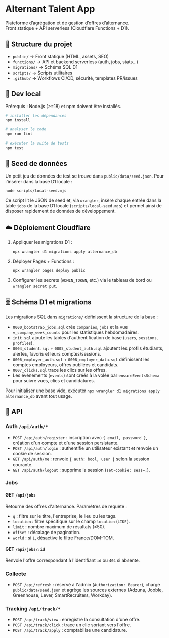 # Alternant Talent App

Plateforme d’agrégation et de gestion d’offres d’alternance.  
Front statique + API serverless (Cloudflare Functions + D1).

## 🚀 Structure du projet

- `public/` → Front statique (HTML, assets, SEO)
- `functions/` → API et backend serverless (auth, jobs, stats…)
- `migrations/` → Schéma SQL D1
- `scripts/` → Scripts utilitaires
- `.github/` → Workflows CI/CD, sécurité, templates PR/issues

## 🔧 Dev local

Prérequis : Node.js (>=18) et npm doivent être installés.

```bash
# installer les dépendances
npm install

# analyser le code
npm run lint

# exécuter la suite de tests
npm test
```

## 🌱 Seed de données

Un petit jeu de données de test se trouve dans `public/data/seed.json`. Pour
l'insérer dans la base D1 locale :

```bash
node scripts/local-seed.mjs
```

Ce script lit le JSON de seed et, via `wrangler`, insère chaque entrée dans la
table `jobs` de la base D1 locale
(`scripts/local-seed.mjs`)
et permet ainsi de disposer rapidement de données de développement.

## ☁️ Déploiement Cloudflare

1. Appliquer les migrations D1 :

   ```bash
   npx wrangler d1 migrations apply alternance_db
   ```

2. Déployer Pages + Functions :

   ```bash
   npx wrangler pages deploy public
   ```

3. Configurer les secrets (`ADMIN_TOKEN`, etc.) via le tableau de bord ou
   `wrangler secret put`.

## 🗄️ Schéma D1 et migrations

Les migrations SQL dans `migrations/` définissent la structure de la base :

- `0000_bootstrap_jobs.sql` crée `companies`, `jobs` et la vue
  `v_company_week_counts` pour les statistiques hebdomadaires.
- `init.sql` ajoute les tables d'authentification de base (`users`, `sessions`,
  `profiles`).
- `0004_student.sql` + `0005_student_auth.sql` ajoutent les profils étudiants,
  alertes, favoris et leurs comptes/sessions.
- `0006_employer_auth.sql` + `0008_employer_data.sql` définissent les comptes
  employeurs, offres publiées et candidats.
- `0007_clicks.sql` trace les clics sur les offres.
- Les événements (`events`) sont créés à la volée par `ensureEventsSchema` pour
  suivre vues, clics et candidatures.

Pour initialiser une base vide, exécuter `npx wrangler d1 migrations apply
alternance_db` avant tout usage.

## 🧠 API

### Auth `/api/auth/*`

- `POST /api/auth/register` : inscription avec `{ email, password }`, création
  d'un compte et d'une session persistante.
- `POST /api/auth/login` : authentifie un utilisateur existant et renvoie un
  cookie de session.
- `GET /api/auth/me` : renvoie `{ auth: bool, user }` selon la session courante.
- `GET /api/auth/logout` : supprime la session (`set-cookie: sess=;`).

### Jobs

#### GET `/api/jobs`

Retourne des offres d'alternance. Paramètres de requête :

- `q` : filtre sur le titre, l'entreprise, le lieu ou les tags.
- `location` : filtre spécifique sur le champ `location` (`LIKE`).
- `limit` : nombre maximum de résultats (≤50).
- `offset` : décalage de pagination.
- `world` : si `1`, désactive le filtre France/DOM-TOM.

#### GET `/api/jobs/:id`

Renvoie l'offre correspondant à l'identifiant `id` ou `404` si absente.

### Collecte

- `POST /api/refresh` : réservé à l'admin (`Authorization: Bearer`), charge
  `public/data/seed.json` et agrège les sources externes (Adzuna, Jooble,
  Greenhouse, Lever, SmartRecruiters, Workday).

### Tracking `/api/track/*`

- `POST /api/track/view` : enregistre la consultation d'une offre.
- `POST /api/track/click` : trace un clic sortant vers l'offre.
- `POST /api/track/apply` : comptabilise une candidature.
